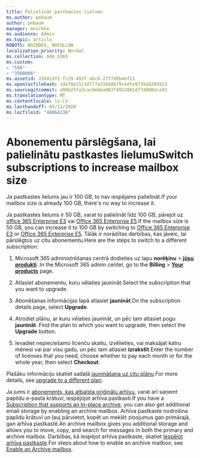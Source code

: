 ```yaml
---
title: Palielināt pastkastes lielumu
ms.author: pebaum
author: pebaum
manager: mnirkhe
ms.audience: Admin
ms.topic: article
ROBOTS: NOINDEX, NOFOLLOW
localization_priority: Normal
ms.collection: Adm_O365
ms.custom:
- "556"
- "3500006"
ms.assetid: 33641df2-fc29-493f-a6c6-2777d8b4ef11
ms.openlocfilehash: 1da70e15c3d777a316ddb79c4dfe9739a8285923
ms.sourcegitcommit: a98b25fa3cac9ebba983f4932881d774880aca93
ms.translationtype: MT
ms.contentlocale: lv-LV
ms.lasthandoff: 05/13/2020
ms.locfileid: "44064236"
---
```

# <a name="switch-subscriptions-to-increase-mailbox-size"></a><span data-ttu-id="acd33-102">Abonementu pārslēgšana, lai palielinātu pastkastes lielumu</span><span class="sxs-lookup"><span data-stu-id="acd33-102">Switch subscriptions to increase mailbox size</span></span>

<span data-ttu-id="acd33-103">Ja pastkastes lielums jau ir 100 GB, to nav iespējams palielināt.</span><span class="sxs-lookup"><span data-stu-id="acd33-103">If your mailbox size is already 100 GB, there's no way to increase it.</span></span>
  
<span data-ttu-id="acd33-104">Ja pastkastes lielums ir 50 GB, varat to palielināt līdz 100 GB, pārejot uz [office 365 Enterprise E3](https://products.office.com/business/office-365-enterprise-e3-business-software) vai [Office 365 Enterprise E5](https://products.office.com/business/office-365-enterprise-e5-business-software).</span><span class="sxs-lookup"><span data-stu-id="acd33-104">If the mailbox size is 50 GB, you can increase it to 100 GB by switching to [Office 365 Enterprise E3](https://products.office.com/business/office-365-enterprise-e3-business-software) or [Office 365 Enterprise E5](https://products.office.com/business/office-365-enterprise-e5-business-software).</span></span> <span data-ttu-id="acd33-105">Tālāk ir norādītas darbības, kas jāveic, lai pārslēgtos uz citu abonementu.</span><span class="sxs-lookup"><span data-stu-id="acd33-105">Here are the steps to switch to a different subscription:</span></span>
  
1. <span data-ttu-id="acd33-106">Microsoft 365 administrēšanas centrā dodieties uz lapu **norēķinu** \> **[jūsu produkti](https://go.microsoft.com/fwlink/p/?linkid=842054)** .</span><span class="sxs-lookup"><span data-stu-id="acd33-106">In the Microsoft 365 admin center, go to the **Billing** \> **[Your products](https://go.microsoft.com/fwlink/p/?linkid=842054)** page.</span></span>

2. <span data-ttu-id="acd33-107">Atlasiet abonementu, kuru vēlaties jaunināt.</span><span class="sxs-lookup"><span data-stu-id="acd33-107">Select the subscription that you want to upgrade.</span></span>

3. <span data-ttu-id="acd33-108">Abonēšanas informācijas lapā atlasiet **jaunināt**.</span><span class="sxs-lookup"><span data-stu-id="acd33-108">On the subscription details page, select **Upgrade**.</span></span>

4. <span data-ttu-id="acd33-109">Atrodiet plānu, ar kuru vēlaties jaunināt, un pēc tam atlasiet pogu **jaunināt** .</span><span class="sxs-lookup"><span data-stu-id="acd33-109">Find the plan to which you want to upgrade, then select the **Upgrade** button.</span></span>

5. <span data-ttu-id="acd33-110">Ievadiet nepieciešamo licenču skaitu, izvēlieties, vai maksājat katru mēnesi vai par visu gadu, un pēc tam atlasiet **izrakstīt**.</span><span class="sxs-lookup"><span data-stu-id="acd33-110">Enter the number of licenses that you need, choose whether to pay each month or for the whole year, then select **Checkout**.</span></span>

<span data-ttu-id="acd33-111">Plašāku informāciju skatiet sadaļā [jaunināšana uz citu plānu](https://docs.microsoft.com/office365/admin/subscriptions-and-billing/upgrade-to-different-plan).</span><span class="sxs-lookup"><span data-stu-id="acd33-111">For more details, see [upgrade to a different plan](https://docs.microsoft.com/office365/admin/subscriptions-and-billing/upgrade-to-different-plan).</span></span>

<span data-ttu-id="acd33-112">Ja jums ir [abonements, kas atbalsta oriģinālu arhīvu](https://docs.microsoft.com/office365/servicedescriptions/exchange-online-archiving-service-description/exchange-online-archiving-service-description), varat arī saņemt papildu e-pasta krātuvi, iespējojot arhīva pastkasti.</span><span class="sxs-lookup"><span data-stu-id="acd33-112">If you have a [Subscription that supports an In-place archive](https://docs.microsoft.com/office365/servicedescriptions/exchange-online-archiving-service-description/exchange-online-archiving-service-description), you can also get additional email storage by enabling an archive mailbox.</span></span> <span data-ttu-id="acd33-113">Arhīva pastkaste nodrošina papildu krātuvi un ļauj pārvietot, kopēt un meklēt ziņojumus gan primārajā, gan arhīva pastkastē.</span><span class="sxs-lookup"><span data-stu-id="acd33-113">An archive mailbox gives you additional storage and allows you to move, copy, and search for messages in both the primary and archive mailbox.</span></span> <span data-ttu-id="acd33-114">Darbības, kā iespējot arhīva pastkaste, skatiet [Iespējot arhīva pastkaste](https://docs.microsoft.com/office365/securitycompliance/enable-archive-mailboxes).</span><span class="sxs-lookup"><span data-stu-id="acd33-114">For steps about how to enable an archive mailbox, see [Enable an Archive mailbox](https://docs.microsoft.com/office365/securitycompliance/enable-archive-mailboxes).</span></span>